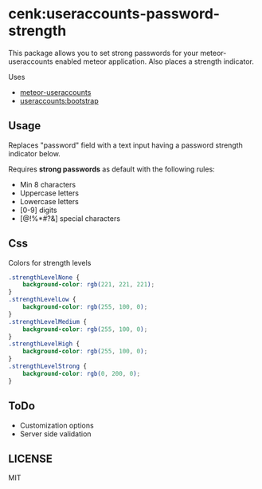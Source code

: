 # cenk:useraccounts-password-strength
This package allows you to set strong passwords for your meteor-useraccounts enabled meteor application. Also places a strength indicator.

Uses
- [meteor-useraccounts](https://github.com/meteor-useraccounts)
- [useraccounts:bootstrap](https://github.com/meteor-useraccounts/bootstrap/)

## Usage
Replaces "password" field with a text input having a password strength indicator below.

Requires **strong passwords** as default with the following rules:

- Min 8 characters
- Uppercase letters
- Lowercase letters
- [0-9] digits
- [$@$!%*#?&] special characters

## Css
Colors for strength levels
``` css
.strengthLevelNone {
    background-color: rgb(221, 221, 221);
}
.strengthLevelLow {
    background-color: rgb(255, 100, 0);
}
.strengthLevelMedium {
    background-color: rgb(255, 100, 0);
}
.strengthLevelHigh {
    background-color: rgb(255, 100, 0);
}
.strengthLevelStrong {
    background-color: rgb(0, 200, 0);
}
```

## ToDo
- Customization options
- Server side validation

## LICENSE
MIT
